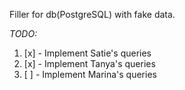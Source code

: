 Filler for db(PostgreSQL) with fake data.


_TODO:_
1. [x] - Implement Satie's queries
2. [x] - Implement Tanya's queries
3. [ ] - Implement Marina's queries

